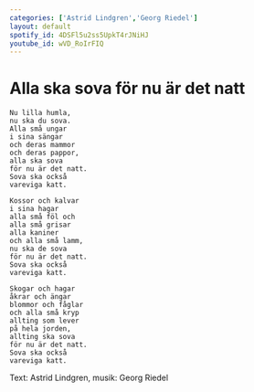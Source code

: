 ```yaml
---
categories: ['Astrid Lindgren','Georg Riedel']
layout: default
spotify_id: 4DSFl5u2ss5UpkT4rJNiHJ
youtube_id: wVD_RoIrFIQ
---
```


# Alla ska sova för nu är det natt

```
Nu lilla humla,
nu ska du sova.
Alla små ungar
i sina sängar
och deras mammor
och deras pappor,
alla ska sova
för nu är det natt.
Sova ska också
vareviga katt.

Kossor och kalvar
i sina hagar
alla små föl och
alla små grisar
alla kaniner
och alla små lamm,
nu ska de sova
för nu är det natt.
Sova ska också
vareviga katt.

Skogar och hagar
åkrar och ängar
blommor och fåglar
och alla små kryp
allting som lever
på hela jorden,
allting ska sova
för nu är det natt.
Sova ska också
vareviga katt.
```

Text: Astrid Lindgren, musik: Georg Riedel

